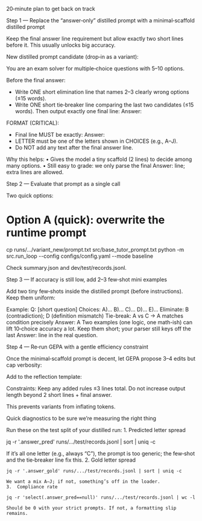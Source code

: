 20‑minute plan to get back on track

Step 1 — Replace the “answer‑only” distilled prompt with a minimal‑scaffold distilled prompt

Keep the final answer line requirement but allow exactly two short lines before it. This usually unlocks big accuracy.

New distilled prompt candidate (drop‑in as a variant):

You are an exam solver for multiple‑choice questions with 5–10 options.

Before the final answer:
- Write ONE short elimination line that names 2–3 clearly wrong options (≤15 words).
- Write ONE short tie‑breaker line comparing the last two candidates (≤15 words).
Then output exactly one final line: Answer: <LETTER>

FORMAT (CRITICAL):
- Final line MUST be exactly: Answer: <LETTER>
- LETTER must be one of the letters shown in CHOICES (e.g., A–J).
- Do NOT add any text after the final answer line.

Why this helps:
	•	Gives the model a tiny scaffold (2 lines) to decide among many options.
	•	Still easy to grade: we only parse the final Answer: line; extra lines are allowed.

Step 2 — Evaluate that prompt as a single call

Two quick options:

# Option A (quick): overwrite the runtime prompt
cp runs/.../variant_new/prompt.txt src/base_tutor_prompt.txt
python -m src.run_loop --config configs/config.yaml --mode baseline

Check summary.json and dev/test/records.jsonl.

Step 3 — If accuracy is still low, add 2–3 few‑shot mini examples

Add two tiny few‑shots inside the distilled prompt (before instructions). Keep them uniform:

Example:
Q: [short question]
Choices: A)... B)... C)... D)... E)...
Eliminate: B (contradiction); D (definition mismatch)
Tie-break: A vs C → A matches condition precisely
Answer: A
Two examples (one logic, one math-ish) can lift 10‑choice accuracy a lot. Keep them short; your parser still keys off the last Answer: line in the real question.

Step 4 — Re‑run GEPA with a gentle efficiency constraint

Once the minimal‑scaffold prompt is decent, let GEPA propose 3–4 edits but cap verbosity:

Add to the reflection template:

Constraints: Keep any added rules ≤3 lines total. Do not increase output length beyond 2 short lines + final answer.

This prevents variants from inflating tokens.

Quick diagnostics to be sure we’re measuring the right thing

Run these on the test split of your distilled run:
	1.	Predicted letter spread

 jq -r '.answer_pred' runs/.../test/records.jsonl | sort | uniq -c


If it’s all one letter (e.g., always “C”), the prompt is too generic; the few‑shot and the tie‑breaker line fix this.
	2.	Gold letter spread

    jq -r '.answer_gold' runs/.../test/records.jsonl | sort | uniq -c

    We want a mix A–J; if not, something’s off in the loader.
	3.	Compliance rate

    jq -r 'select(.answer_pred==null)' runs/.../test/records.jsonl | wc -l

    Should be 0 with your strict prompts. If not, a formatting slip remains.


